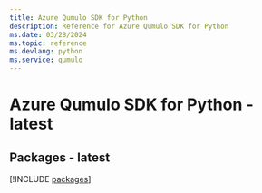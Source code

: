 ```yaml
---
title: Azure Qumulo SDK for Python
description: Reference for Azure Qumulo SDK for Python
ms.date: 03/28/2024
ms.topic: reference
ms.devlang: python
ms.service: qumulo
---
```

# Azure Qumulo SDK for Python - latest
## Packages - latest
[!INCLUDE [packages](qumulo-index.md)]